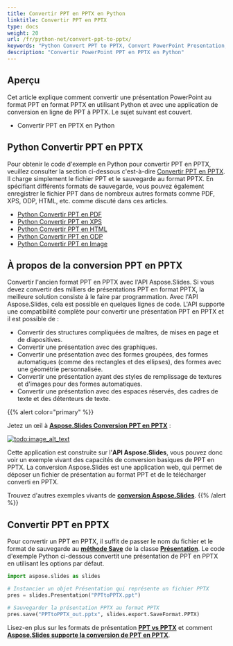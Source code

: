 ```yaml
---
title: Convertir PPT en PPTX en Python
linktitle: Convertir PPT en PPTX
type: docs
weight: 20
url: /fr/python-net/convert-ppt-to-pptx/
keywords: "Python Convert PPT to PPTX, Convert PowerPoint Presentation, PPT to PPTX, Python, Aspose.Slides"
description: "Convertir PowerPoint PPT en PPTX en Python"
---
```


## **Aperçu**

Cet article explique comment convertir une présentation PowerPoint au format PPT en format PPTX en utilisant Python et avec une application de conversion en ligne de PPT à PPTX. Le sujet suivant est couvert.

- Convertir PPT en PPTX en Python

## **Python Convertir PPT en PPTX**

Pour obtenir le code d'exemple en Python pour convertir PPT en PPTX, veuillez consulter la section ci-dessous c'est-à-dire [Convertir PPT en PPTX](#convert-ppt-to-pptx). Il charge simplement le fichier PPT et le sauvegarde au format PPTX. En spécifiant différents formats de sauvegarde, vous pouvez également enregistrer le fichier PPT dans de nombreux autres formats comme PDF, XPS, ODP, HTML, etc. comme discuté dans ces articles.

- [Python Convertir PPT en PDF](https://docs.aspose.com/slides/python-net/convert-powerpoint-to-pdf/)
- [Python Convertir PPT en XPS](https://docs.aspose.com/slides/python-net/convert-powerpoint-to-xps/)
- [Python Convertir PPT en HTML](https://docs.aspose.com/slides/python-net/convert-powerpoint-to-html/)
- [Python Convertir PPT en ODP](https://docs.aspose.com/slides/python-net/save-presentation/)
- [Python Convertir PPT en Image](https://docs.aspose.com/slides/python-net/convert-powerpoint-to-png/)

## **À propos de la conversion PPT en PPTX**
Convertir l'ancien format PPT en PPTX avec l'API Aspose.Slides. Si vous devez convertir des milliers de présentations PPT en format PPTX, la meilleure solution consiste à le faire par programmation. Avec l'API Aspose.Slides, cela est possible en quelques lignes de code. L'API supporte une compatibilité complète pour convertir une présentation PPT en PPTX et il est possible de :

- Convertir des structures compliquées de maîtres, de mises en page et de diapositives.
- Convertir une présentation avec des graphiques.
- Convertir une présentation avec des formes groupées, des formes automatiques (comme des rectangles et des ellipses), des formes avec une géométrie personnalisée.
- Convertir une présentation ayant des styles de remplissage de textures et d'images pour des formes automatiques.
- Convertir une présentation avec des espaces réservés, des cadres de texte et des détenteurs de texte.

{{% alert color="primary" %}} 

Jetez un œil à [**Aspose.Slides Conversion PPT en PPTX**](https://products.aspose.app/slides/conversion/ppt-to-pptx) :

[](https://products.aspose.app/slides/conversion/ppt-to-pptx)

[![todo:image_alt_text](ppt-to-pptx.png)](https://products.aspose.app/slides/conversion/ppt-to-pptx)

Cette application est construite sur l'**API Aspose.Slides**, vous pouvez donc voir un exemple vivant des capacités de conversion basiques de PPT en PPTX. La conversion Aspose.Slides est une application web, qui permet de déposer un fichier de présentation au format PPT et de le télécharger converti en PPTX.

Trouvez d'autres exemples vivants de [**conversion Aspose.Slides**](https://products.aspose.app/slides/conversion/).
{{% /alert %}} 


## **Convertir PPT en PPTX**
Pour convertir un PPT en PPTX, il suffit de passer le nom du fichier et le format de sauvegarde au [**méthode Save**](https://reference.aspose.com/slides/python-net/aspose.slides/presentation/) de la classe [**Présentation**](https://reference.aspose.com/slides/python-net/aspose.slides/presentation/). Le code d'exemple Python ci-dessous convertit une présentation de PPT en PPTX en utilisant les options par défaut.

```py
import aspose.slides as slides

# Instancier un objet Présentation qui représente un fichier PPTX
pres = slides.Presentation("PPTtoPPTX.ppt")

# Sauvegarder la présentation PPTX au format PPTX
pres.save("PPTtoPPTX_out.pptx", slides.export.SaveFormat.PPTX)
```



Lisez-en plus sur les formats de présentation [**PPT vs PPTX**](/slides/fr/python-net/ppt-vs-pptx/) et comment [**Aspose.Slides supporte la conversion de PPT en PPTX**](/slides/fr/python-net/convert-ppt-to-pptx/).
